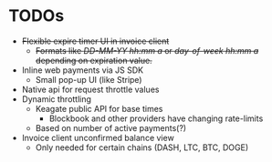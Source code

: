 # TODOs

* ~~Flexible expire timer UI in invoice client~~
  * ~~Formats like *DD-MM-YY hh:mm a* or *day-of-week hh:mm a* depending on expiration value.~~
* Inline web payments via JS SDK
  * Small pop-up UI (like Stripe)
* Native api for request throttle values
* Dynamic throttling
  * Keagate public API for base times
    * Blockbook and other providers have changing rate-limits
  * Based on number of active payments(?)
* Invoice client unconfirmed balance view
  * Only needed for certain chains (DASH, LTC, BTC, DOGE)
